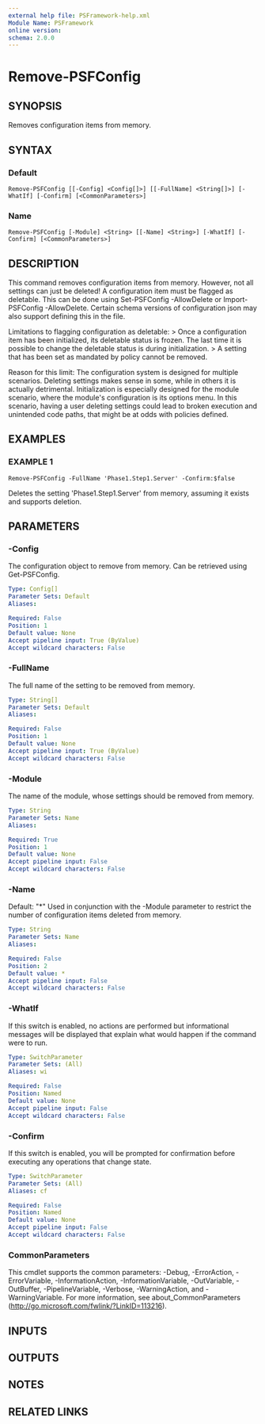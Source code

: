 ```yaml
---
external help file: PSFramework-help.xml
Module Name: PSFramework
online version:
schema: 2.0.0
---
```


# Remove-PSFConfig

## SYNOPSIS
Removes configuration items from memory.

## SYNTAX

### Default
```
Remove-PSFConfig [[-Config] <Config[]>] [[-FullName] <String[]>] [-WhatIf] [-Confirm] [<CommonParameters>]
```

### Name
```
Remove-PSFConfig [-Module] <String> [[-Name] <String>] [-WhatIf] [-Confirm] [<CommonParameters>]
```

## DESCRIPTION
This command removes configuration items from memory.
However, not all settings can just be deleted!
A configuration item must be flagged as deletable.
This can be done using Set-PSFConfig -AllowDelete or Import-PSFConfig -AllowDelete.
Certain schema versions of configuration json may also support defining this in the file.

Limitations to flagging configuration as deletable:
\> Once a configuration item has been initialized, its deletable status is frozen.
  The last time it is possible to change the deletable status is during initialization.
\> A setting that has been set as mandated by policy cannot be removed.

Reason for this limit:
The configuration system is designed for multiple scenarios.
Deleting settings makes sense in some, while in others it is actually detrimental.
Initialization is especially designed for the module scenario, where the module's configuration is its options menu.
In this scenario, having a user deleting settings could lead to broken execution and unintended code paths, that might be at odds with policies defined.

## EXAMPLES

### EXAMPLE 1
```
Remove-PSFConfig -FullName 'Phase1.Step1.Server' -Confirm:$false
```

Deletes the setting 'Phase1.Step1.Server' from memory, assuming it exists and supports deletion.

## PARAMETERS

### -Config
The configuration object to remove from memory.
Can be retrieved using Get-PSFConfig.

```yaml
Type: Config[]
Parameter Sets: Default
Aliases:

Required: False
Position: 1
Default value: None
Accept pipeline input: True (ByValue)
Accept wildcard characters: False
```

### -FullName
The full name of the setting to be removed from memory.

```yaml
Type: String[]
Parameter Sets: Default
Aliases:

Required: False
Position: 1
Default value: None
Accept pipeline input: True (ByValue)
Accept wildcard characters: False
```

### -Module
The name of the module, whose settings should be removed from memory.

```yaml
Type: String
Parameter Sets: Name
Aliases:

Required: True
Position: 1
Default value: None
Accept pipeline input: False
Accept wildcard characters: False
```

### -Name
Default: "*"
Used in conjunction with the -Module parameter to restrict the number of configuration items deleted from memory.

```yaml
Type: String
Parameter Sets: Name
Aliases:

Required: False
Position: 2
Default value: *
Accept pipeline input: False
Accept wildcard characters: False
```

### -WhatIf
If this switch is enabled, no actions are performed but informational messages will be displayed that explain what would happen if the command were to run.

```yaml
Type: SwitchParameter
Parameter Sets: (All)
Aliases: wi

Required: False
Position: Named
Default value: None
Accept pipeline input: False
Accept wildcard characters: False
```

### -Confirm
If this switch is enabled, you will be prompted for confirmation before executing any operations that change state.

```yaml
Type: SwitchParameter
Parameter Sets: (All)
Aliases: cf

Required: False
Position: Named
Default value: None
Accept pipeline input: False
Accept wildcard characters: False
```

### CommonParameters
This cmdlet supports the common parameters: -Debug, -ErrorAction, -ErrorVariable, -InformationAction, -InformationVariable, -OutVariable, -OutBuffer, -PipelineVariable, -Verbose, -WarningAction, and -WarningVariable.
For more information, see about_CommonParameters (http://go.microsoft.com/fwlink/?LinkID=113216).

## INPUTS

## OUTPUTS

## NOTES

## RELATED LINKS

